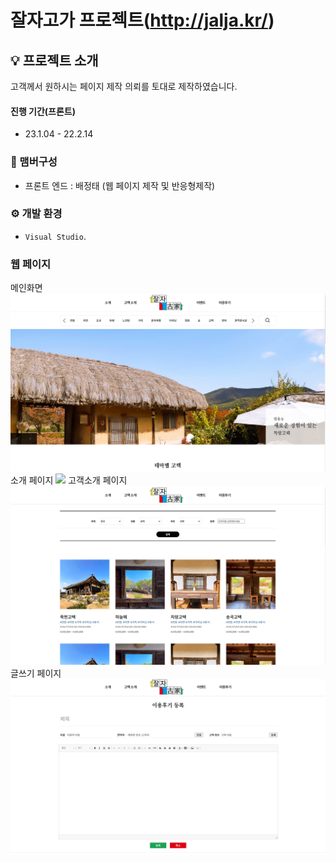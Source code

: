 
# 잘자고가 프로젝트(http://jalja.kr/)

## 💡 프로젝트 소개

고객께서 원하시는 페이지 제작 의뢰를 토대로 제작하였습니다.

#### 진행 기간(프론트)

- 23.1.04 - 22.2.14

### 🧙 맴버구성

- 프론트 엔드 : 배정태 (웹 페이지 제작 및 반응형제작)

### ⚙️ 개발 환경

- `Visual Studio`.

### 웹 페이지

메인화면
<img src="./웹 페이지/메인화면.PNG">
소개 페이지
<img src="./웹 페이지/소개 페이지.PNG">
고객소개 페이지
<img src="./웹 페이지/고택소개 리스트.PNG">
글쓰기 페이지
<img src="./웹 페이지/글쓰기 페이지.PNG">
